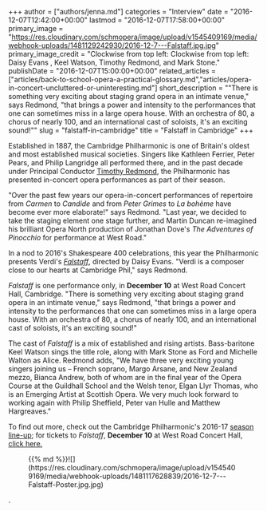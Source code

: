 +++
author = ["authors/jenna.md"]
categories = "Interview"
date = "2016-12-07T12:42:00+00:00"
lastmod = "2016-12-07T17:58:00+00:00"
primary_image = "https://res.cloudinary.com/schmopera/image/upload/v1545409169/media/webhook-uploads/1481129242930/2016-12-7---Falstaff.jpg.jpg"
primary_image_credit = "Clockwise from top left: Clockwise from top left: Daisy Evans , Keel Watson, Timothy Redmond, and Mark Stone."
publishDate = "2016-12-07T15:00:00+00:00"
related_articles = ["articles/back-to-school-opera-a-practical-glossary.md","articles/opera-in-concert-uncluttered-or-uninteresting.md"]
short_description = "&quot;There is something very exciting about staging grand opera in an intimate venue,&quot; says Redmond, &quot;that brings a power and intensity to the performances that one can sometimes miss in a large opera house. With an orchestra of 80, a chorus of nearly 100, and an international cast of soloists, it&#039;s an exciting sound!&quot;"
slug = "falstaff-in-cambridge"
title = "Falstaff in Cambridge"
+++

Established in 1887, the Cambridge Philharmonic is one of Britain's oldest and most established musical societies. Singers like Kathleen Ferrier, Peter Pears, and Philip Langridge all performed there, and in the past decade under Principal Conductor [Timothy Redmond](http://cam-phil.org.uk/bio/TimRedmond.html), the Philharmonic has presented in-concert opera performances as part of their season. 

"Over the past few years our opera-in-concert performances of repertoire from *Carmen* to *Candide* and from *Peter Grimes* to *La bohème* have become ever more elaborate!" says Redmond. "Last year, we decided to take the staging element one stage further, and Martin Duncan re-imagined his brilliant Opera North production of Jonathan Dove's *The Adventures of Pinocchio* for performance at West Road."

In a nod to 2016's Shakespeare 400 celebrations, this year the Philharmonic presents Verdi's [*Falstaff*,](https://www.cambridgelivetrust.co.uk/tickets/events/cambridge-philharmonic-verdi-falstaff) directed by Daisy Evans. "Verdi is a composer close to our hearts at Cambridge Phil," says Redmond. 

*Falstaff* is one performance only, in **December 10** at West Road Concert Hall, Cambridge. "There is something very exciting about staging grand opera in an intimate venue," says Redmond, "that brings a power and intensity to the performances that one can sometimes miss in a large opera house. With an orchestra of 80, a chorus of nearly 100, and an international cast of soloists, it's an exciting sound!"

The cast of *Falstaff* is a mix of established and rising artists. Bass-baritone Keel Watson sings the title role, along with Mark Stone as Ford and Michelle Walton as Alice. Redmond adds, "We have three very exciting young singers joining us – French soprano, Margo Arsane, and New Zealand mezzo, Bianca Andrew, both of whom are in the final year of the Opera Course at the Guildhall School and the Welsh tenor, Elgan Llyr Thomas, who is an Emerging Artist at Scottish Opera. We very much look forward to working again with Philip Sheffield, Peter van Hulle and Matthew Hargreaves."

To find out more, check out the Cambridge Philharmonic's 2016-17 [season line-up](http://cam-phil.org.uk/programme.html); for tickets to *Falstaff*, **December 10** at West Road Concert Hall, [click here.](http://cam-phil.org.uk/programme.html?showpayments#2016-12-10)

<figure data-type="image">{{% md %}}![](https://res.cloudinary.com/schmopera/image/upload/v1545409169/media/webhook-uploads/1481117628839/2016-12-7---Falstaff-Poster.jpg.jpg)
</figure>. 


